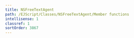 ```yaml
---
title: NSFreeTextAgent
path: /EJScript/Classes/NSFreeTextAgent/Member functions
intellisense: 1
classref: 1
sortOrder: 3867
---
```





